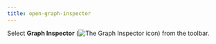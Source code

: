 ```yaml
---
title: open-graph-inspector
---
```


Select **Graph Inspector** (![The Graph Inspector icon](../images/vs-graph-inspector-icon.png)) from the toolbar.